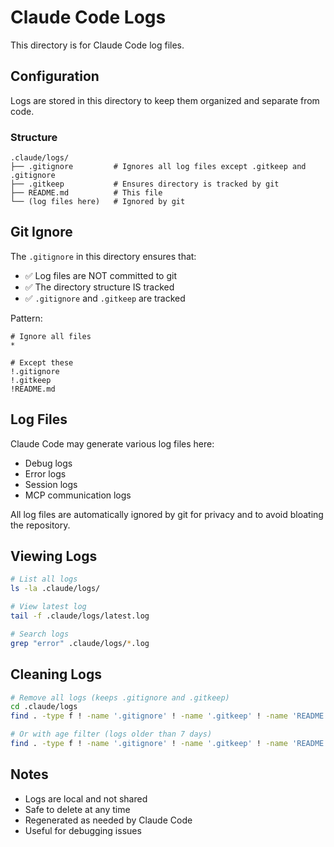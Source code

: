 # Claude Code Logs

This directory is for Claude Code log files.

## Configuration

Logs are stored in this directory to keep them organized and separate from code.

### Structure

```
.claude/logs/
├── .gitignore         # Ignores all log files except .gitkeep and .gitignore
├── .gitkeep           # Ensures directory is tracked by git
├── README.md          # This file
└── (log files here)   # Ignored by git
```

## Git Ignore

The `.gitignore` in this directory ensures that:
- ✅ Log files are NOT committed to git
- ✅ The directory structure IS tracked
- ✅ `.gitignore` and `.gitkeep` are tracked

Pattern:
```gitignore
# Ignore all files
*

# Except these
!.gitignore
!.gitkeep
!README.md
```

## Log Files

Claude Code may generate various log files here:
- Debug logs
- Error logs
- Session logs
- MCP communication logs

All log files are automatically ignored by git for privacy and to avoid bloating the repository.

## Viewing Logs

```bash
# List all logs
ls -la .claude/logs/

# View latest log
tail -f .claude/logs/latest.log

# Search logs
grep "error" .claude/logs/*.log
```

## Cleaning Logs

```bash
# Remove all logs (keeps .gitignore and .gitkeep)
cd .claude/logs
find . -type f ! -name '.gitignore' ! -name '.gitkeep' ! -name 'README.md' -delete

# Or with age filter (logs older than 7 days)
find . -type f ! -name '.gitignore' ! -name '.gitkeep' ! -name 'README.md' -mtime +7 -delete
```

## Notes

- Logs are local and not shared
- Safe to delete at any time
- Regenerated as needed by Claude Code
- Useful for debugging issues
